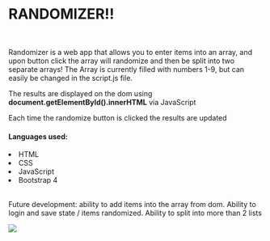 <h1 class="text-center">RANDOMIZER!!</H1>
<br>
<p>Randomizer is a web app that allows you to enter items into an array, and upon button click the array will randomize and then be split into two separate arrays! The Array is currently filled with numbers 1-9, but can easily be changed in the script.js file.</p>
<p>The results are displayed on the dom using <b>document.getElementById().innerHTML</b> via JavaScript</p>
<p>Each time the randomize button is clicked the results are updated</p>
<h4>Languages used:</h4>
<li>HTML</li>
<li>CSS</li>
<li>JavaScript</li>
<li>Bootstrap 4</li>
<br>
<p>Future development: ability to add items into the array from dom. Ability to login and save state / items randomized. Ability to split into more than 2 lists</p>
<img src="/assets/images/random.gif">
